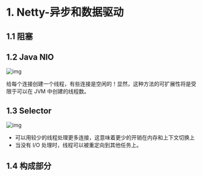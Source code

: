 # 1. Netty-异步和数据驱动

## 1.1 阻塞

## 1.2 Java NIO

![img](https://ws1.sinaimg.cn/large/006tNc79gy1frxc7aedo9j30f808njs0.jpg)

给每个连接创建一个线程，有些连接是空闲的！显然，这种方法的可扩展性将是受限于可以在 JVM 中创建的线程数。

## 1.3 Selector

![img](https://ws2.sinaimg.cn/large/006tNc79gy1frxc8kevkoj30fw0d83z5.jpg)

* 可以用较少的线程处理更多连接，这意味着更少的开销在内存和上下文切换上
* 当没有 I/O 处理时，线程可以被重定向到其他任务上。

## 1.4 构成部分

